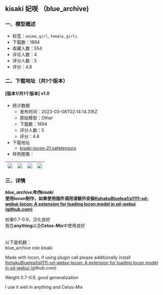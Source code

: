 ## kisaki 妃咲 （blue_archive)
### 一、模型概述

- 标签：`anime`, `girl`, `female`, `girls`
- 下载数：1894
- 收藏人数：554
- 评论人数：4
- 评分人数：5
- 评分：4.8

### 二、下载地址（共1个版本）

#### [版本1/共1个版本] v1.0

- 统计数据
  - 发布时间：2023-03-08T02:14:14.316Z
  - 原始模型：Other
  - 下载数：1894
  - 评分人数：5
  - 评分：4.8
- 下载地址
  - [kisaki-locon-21.safetensors](https://civitai.com/api/download/models/20029)
- 样例图像：

| <img src="https://image.civitai.com/xG1nkqKTMzGDvpLrqFT7WA/7ae58339-8e08-46d7-ba86-cc0ed35f7f00/width=450/211651.jpeg" /> | <img src="https://image.civitai.com/xG1nkqKTMzGDvpLrqFT7WA/14a1351e-3b2d-4543-b1b7-a090ff2ce800/width=450/211650.jpeg" /> | <img src="https://image.civitai.com/xG1nkqKTMzGDvpLrqFT7WA/6fcac7d3-7481-4f8b-eb49-fe098d97e900/width=450/211645.jpeg" /> | <img src="https://image.civitai.com/xG1nkqKTMzGDvpLrqFT7WA/8a78b4ca-0ea5-4097-9c07-f37496b21700/width=450/211652.jpeg" /> |
| ---- | ---- | ---- | ---- |


### 三、详情
<p><strong><em>blue_archive角色kisaki</em></strong><br /><strong>使用locon制作，如果使用插件调用请额外安装</strong><a target="_blank" rel="ugc" href="https://github.com/KohakuBlueleaf/a1111-sd-webui-locon"><strong>KohakuBlueleaf/a1111-sd-webui-locon: A extension for loading locon model in sd-webui (</strong></a><a target="_blank" rel="ugc" href="http://github.com"><strong>github.com</strong></a><a target="_blank" rel="ugc" href="https://github.com/KohakuBlueleaf/a1111-sd-webui-locon"><strong>)</strong></a></p><p>权重0.7-0.9，泛化良好<br />我在<strong>anything</strong>以及<strong>Cetus-Mix</strong>中使用良好<br /><br /><br />以下是机翻：<br />blue_archive role kisaki</p><p>Made with locon, if using plugin call please additionally install <a target="_blank" rel="ugc" href="https://github.com/KohakuBlueleaf/a1111-sd-webui-locon">KohakuBlueleaf/a1111-sd-webui-locon: A extension for loading locon model in sd-webui (</a>github.com)</p><p>Weight 0.7-0.9, good generalization</p><p>I use it well in anything and Cetus-Mix</p>
